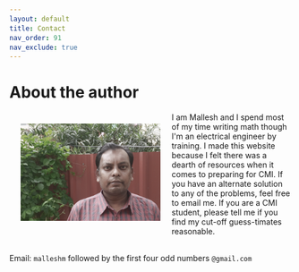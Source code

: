 ```yaml
---
layout: default
title: Contact
nav_order: 91
nav_exclude: true
---
```


# About the author

<p>
<img src="/assets/images/mallesh.png" style="float:left;width:250px;margin:20px;">
 I am Mallesh and I spend most of my time writing math though I'm an electrical engineer by training.  I made this website because I felt there was a dearth of resources when it comes to preparing for CMI. If you have an alternate solution to any of the problems, feel free to email me.  If you are a CMI student, please tell me if you find my cut-off guess-timates reasonable.<br><br>
</p>

Email: <code>malleshm</code> followed by the first four odd numbers <code>@gmail.com</code>











